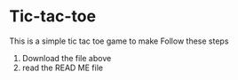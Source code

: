 # Tic-tac-toe
This is a simple tic tac toe game to make
Follow these steps
1. Download the file above
2. read the READ ME file

